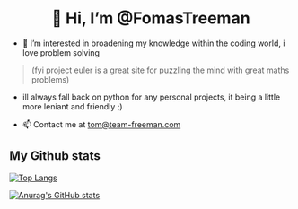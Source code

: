 <h1 align='center' > 👋 Hi, I’m @FomasTreeman </h1>

- 👀 I’m interested in broadening my knowledge within the coding world, i love problem solving 
> (fyi project euler is a great site for puzzling the mind with great maths problems)
- ill always fall back on python for any personal projects, it being a little more leniant and friendly ;) 

- 📫 Contact me at tom@team-freeman.com 
  
## My Github stats

[![Top Langs](https://github-readme-stats.vercel.app/api/top-langs?username=FomasTreeman&theme=dark&show_icons=true&layout=compact&hide_border=true)](https://github.com/anuraghazra/github-readme-stats)

[![Anurag's GitHub stats](https://github-readme-stats.vercel.app/api?username=FomasTreeman&theme=dark&hide_border=true)](https://github.com/anuraghazra/github-readme-stats)
